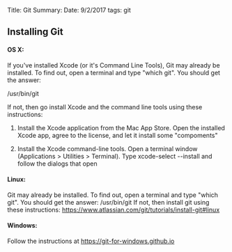 Title: Git
Summary: 
Date: 9/2/2017
tags: git 



## Installing Git

 
#### OS X:

If you've installed Xcode (or it's Command Line Tools), Git may already be installed. 
To find out, open a terminal and type "which git". You should get the answer: 

/usr/bin/git

If not, then go install Xcode and the command line tools using these instructions: 

1. Install the Xcode application from the Mac App Store. Open the installed Xcode app, agree to the license, and let it install some "compoments"

2. Install the Xcode command-line tools. Open a terminal window (Applications > Utilities > Terminal). Type xcode-select --install and follow the dialogs that open

#### Linux:

Git may already be installed. 
To find out, open a terminal and type "which git". You should get the answer: /usr/bin/git
If not, then install git using these  instructions: <a href=" https://www.atlassian.com/git/tutorials/install-git#linux"  target="_blank">   https://www.atlassian.com/git/tutorials/install-git#linux</a> 


#### Windows:

Follow the instructions at  <a href="https://git-for-windows.github.io"  target="_blank">  https://git-for-windows.github.io </a> 

